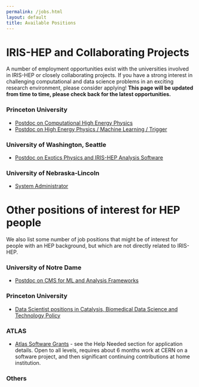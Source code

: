 ```yaml
---
permalink: /jobs.html
layout: default
title: Available Positions
---
```


# IRIS-HEP and Collaborating Projects

A number of employment opportunities exist with the universities involved in IRIS-HEP or closely collaborating projects. If you have a strong interest in challenging computational and data science problems in an exciting research environment, please consider applying! **This page will be updated from time to time, please check back for the latest opportunities.**

### Princeton University
  * [Postdoc on Computational High Energy Physics](https://puwebp.princeton.edu/AcadHire/apply/application.xhtml?listingId=21021)
  * [Postdoc on High Energy Physics / Machine Learning / Trigger](https://puwebp.princeton.edu/AcadHire/apply/application.xhtml?listingId=21061)

### University of Washington, Seattle
  * [Postdoc on Exotics Physics and IRIS-HEP Analysis Software](https://inspirehep.net/jobs/1863400)

### University of Nebraska-Lincoln
  * [System Administrator](https://employment.unl.edu/postings/74814)

# Other positions of interest for HEP people

We also list some number of job positions that might be of interest for people
with an HEP background, but which are not directly related to IRIS-HEP.

### University of Notre Dame
  * [Postdoc on CMS for ML and Analysis Frameworks](https://academicjobsonline.org/ajo/jobs/17981)

### Princeton University

  * [Data Scientist positions in Catalysis, Biomedical Data Science and Technology Policy](https://csml.princeton.edu/news/data-scientist-positions-available-princeton)

### ATLAS

  * [Atlas Software Grants](https://twiki.cern.ch/twiki/bin/viewauth/AtlasComputing/AtlasComputing) - see the Help Needed section for application details.  Open to all levels, requires about 6 months work at CERN on a software project, and then significant continuing contributions at home institution.

### Others

